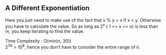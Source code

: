 ## A Different Exponentiation

Here you just need to make use of the fact that x % y = x if x < y. Otherwise you have to calculate the value. So as long as 
2<sup>x</sup> ( 1 <= x <= n) is less than m, you keep iterating to find the value. 

Time Complexity : O(min(n, 30))     
2<sup>30</sup> > 10<sup>8</sup>, hence you don't have to consider the entire range of n. 